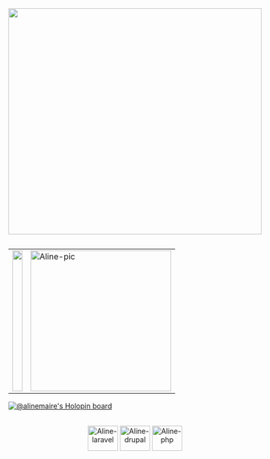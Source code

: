 <img src="https://user-images.githubusercontent.com/103602719/185440805-0a55bea8-b8f8-4c77-a1ff-43d2db7f1a8e.jpg" height="450" width="100%">
  
 ##
 
<div style="display: inline_block" align="center">
      <table>
            <tr>
            <td><a href="https://github.com/AlineMaire">
            <img height="280em" width="100%"src="https://github-readme-stats.vercel.app/api?username=AlineMaire&show_icons=true&theme=dracula&include_all_commits=true&count_private=true&bg_color=d5c1da&icon_color=a083b3&title_color=80688e&text_color=80688e"/></td>
            <td><img alt="Aline-pic" height="280" src="https://i.pinimg.com/736x/c7/c5/e9/c7c5e98311db584594053586337e44f0.jpg"></td>
            </tr>
      </table>
</div>

[![@alinemaire's Holopin board](https://holopin.me/alinemaire)](https://holopin.io/@alinemaire)

<div align="center"><br>

   <img align="center" alt="Aline-laravel" height="50" width="60" src="https://icongr.am/devicon/laravel-plain.svg?size=88&color=f2eeee">
   <img align="center" alt="Aline-drupal" height="50" width="60" src="https://icongr.am/devicon/drupal-plain.svg?size=88&color=fffcfd">
   <img align="center" alt="Aline-php" height="50" width="60" src="https://icongr.am/devicon/php-plain.svg?size=88&color=fffcfd">
</div>
